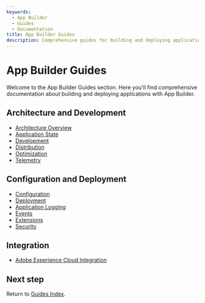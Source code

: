 ```yaml
---
keywords:
  - App Builder
  - Guides
  - Documentation
title: App Builder Guides
description: Comprehensive guides for building and deploying applications with App Builder.
---
```


# App Builder Guides

Welcome to the App Builder Guides section. Here you'll find comprehensive documentation about building and deploying applications with App Builder.

## Architecture and Development

* [Architecture Overview](architecture_overview/architecture_overview.md)
* [Application State](architecture_overview/application_state.md)
* [Development](development.md)
* [Distribution](distribution.md)
* [Optimization](optimization.md)
* [Telemetry](telemetry.md)

## Configuration and Deployment

* [Configuration](configuration/configuration.md)
* [Deployment](deployment/deployment.md)
* [Application Logging](application_logging/logging.md)
* [Events](events/custom_events.md)
* [Extensions](extensions/extensions.md)
* [Security](security/index.md)

## Integration

* [Adobe Experience Cloud Integration](exc_app/aec_integration.md)

## Next step

Return to [Guides Index](../index.md). 